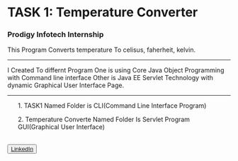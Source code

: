 <h1>TASK 1: Temperature Converter</h1>
<h3>Prodigy Infotech Internship</h3>
<p>This Program Converts temperature To celisus, faherheit, kelvin.</p>
<hr>
<span>I Created To differnt Program One is using Core Java Object Programming with Command line interface Other is Java EE Servlet Technology with dynamic Graphical User Interface Page.</span><br>
<hr>
<list>
<ul>1. TASK1 Named Folder is  CLI(Command Line Interface Program)</ul>
<ul>2. Temperature Converte Named Folder Is Servlet Program GUI(Graphical User Interface)</ul>
</list>
<br>
<button><a href="https://www.linkedin.com/posts/aniketmokal29_softwaredevelopment-internship-prodigyinfotech-activity-7220011842058743810-sCDv?utm_source=share&utm_medium=member_desktop">LinkedIn</a></button>
